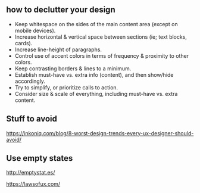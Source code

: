 ## how to declutter your design

* Keep whitespace on the sides of the main content area (except on mobile devices).
* Increase horizontal & vertical space between sections (ie; text blocks, cards).
* Increase line-height of paragraphs.
* Control use of accent colors in terms of frequency & proximity to other colors.
* Keep contrasting borders & lines to a minimum.
* Establish must-have vs. extra info (content), and then show/hide accordingly.
* Try to simplify, or prioritize calls to action.
* Consider size & scale of everything, including must-have vs. extra content.


## Stuff to avoid
https://inkoniq.com/blog/8-worst-design-trends-every-ux-designer-should-avoid/

## Use empty states

http://emptystat.es/


https://lawsofux.com/
